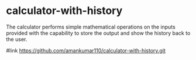 # calculator-with-history
The calculator performs simple mathematical operations on the inputs provided with the capability to store the output and show the history back to the user.


#link
https://github.com/amankumar110/calculator-with-history.git
